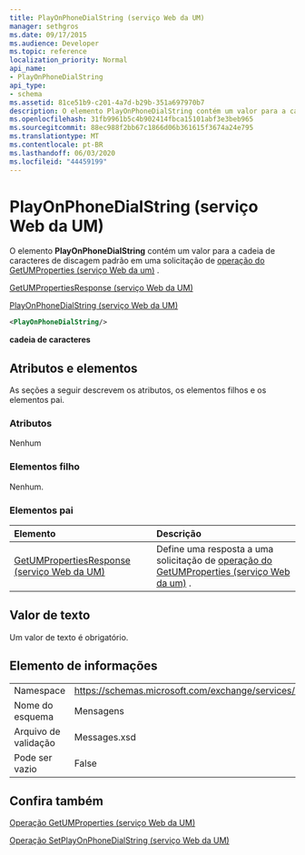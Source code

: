 ```yaml
---
title: PlayOnPhoneDialString (serviço Web da UM)
manager: sethgros
ms.date: 09/17/2015
ms.audience: Developer
ms.topic: reference
localization_priority: Normal
api_name:
- PlayOnPhoneDialString
api_type:
- schema
ms.assetid: 81ce51b9-c201-4a7d-b29b-351a697970b7
description: O elemento PlayOnPhoneDialString contém um valor para a cadeia de caracteres de discagem padrão em uma solicitação de operação do GetUMProperties (serviço Web da UM).
ms.openlocfilehash: 31fb9961b5c4b902414fbca15101abf3e3beb965
ms.sourcegitcommit: 88ec988f2bb67c1866d06b361615f3674a24e795
ms.translationtype: MT
ms.contentlocale: pt-BR
ms.lasthandoff: 06/03/2020
ms.locfileid: "44459199"
---
```

# <a name="playonphonedialstring-um-web-service"></a>PlayOnPhoneDialString (serviço Web da UM)

O elemento **PlayOnPhoneDialString** contém um valor para a cadeia de caracteres de discagem padrão em uma solicitação de [operação do GetUMProperties (serviço Web da um)](getumproperties-operation-um-web-service.md) . 
  
[GetUMPropertiesResponse (serviço Web da UM)](getumpropertiesresponse-um-web-service.md)
  
[PlayOnPhoneDialString (serviço Web da UM)](playonphonedialstring-um-web-service.md)
  
```xml
<PlayOnPhoneDialString/>
```

 **cadeia de caracteres**
## <a name="attributes-and-elements"></a>Atributos e elementos

As seções a seguir descrevem os atributos, os elementos filhos e os elementos pai.
  
### <a name="attributes"></a>Atributos

Nenhum
  
### <a name="child-elements"></a>Elementos filho

Nenhum.
  
### <a name="parent-elements"></a>Elementos pai

|**Elemento**|**Descrição**|
|:-----|:-----|
|[GetUMPropertiesResponse (serviço Web da UM)](getumpropertiesresponse-um-web-service.md) <br/> |Define uma resposta a uma solicitação de [operação do GetUMProperties (serviço Web da um)](getumproperties-operation-um-web-service.md) .  <br/> |
   
## <a name="text-value"></a>Valor de texto

Um valor de texto é obrigatório.
  
## <a name="element-information"></a>Elemento de informações

|||
|:-----|:-----|
|Namespace  <br/> |https://schemas.microsoft.com/exchange/services/2006/messages  <br/> |
|Nome do esquema  <br/> |Mensagens  <br/> |
|Arquivo de validação  <br/> |Messages.xsd  <br/> |
|Pode ser vazio  <br/> |False  <br/> |
   
## <a name="see-also"></a>Confira também



[Operação GetUMProperties (serviço Web da UM)](getumproperties-operation-um-web-service.md)
  
[Operação SetPlayOnPhoneDialString (serviço Web da UM)](setplayonphonedialstring-operation-um-web-service.md)

